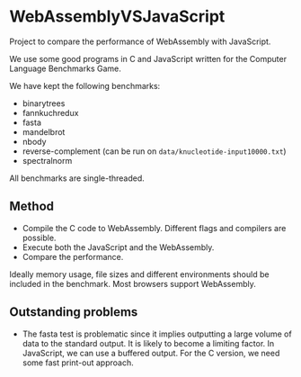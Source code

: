 # WebAssemblyVSJavaScript
Project to compare the performance of WebAssembly with JavaScript.

We use some good programs in C and JavaScript written for the Computer Language Benchmarks Game.

We have kept the following benchmarks:

- binarytrees
- fannkuchredux
- fasta              
- mandelbrot        
- nbody
- reverse-complement  (can be run on `data/knucleotide-input10000.txt`)
- spectralnorm

All benchmarks are single-threaded.

## Method

- Compile the C code to WebAssembly. Different flags and compilers are possible.
- Execute both the JavaScript and the WebAssembly.
- Compare the performance.


Ideally memory usage, file sizes and different environments should be included in the benchmark. Most browsers support WebAssembly.


## Outstanding problems

- The fasta test is problematic since it implies outputting a large volume of data to the standard output. It is likely to become a limiting factor. In JavaScript, we can use a buffered output. For the C version, we need some fast print-out approach.